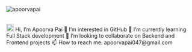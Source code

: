 <p align="left"> <img src="https://komarev.com/ghpvc/?username=apoorvapai&label=Profile%20views&color=0e75b6&style=flat" alt="apoorvapai" /> </p> <br> <img src="https://media.giphy.com/media/hvRJCLFzcasrR4ia7z/giphy.gif" width="20px" alt="Hello"> Hi, I’m Apoorva Pai
👀 I’m interested in GitHub
🌱 I’m currently learning Full Stack development
💞️ I’m looking to collaborate on Backend and Frontend projects
📫 How to reach me: apoorvapai047@gmail.com
